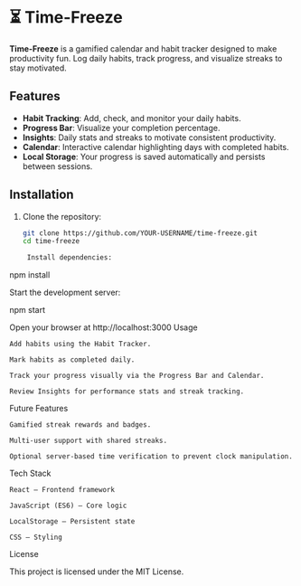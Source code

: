 # ⏳ Time-Freeze

**Time-Freeze** is a gamified calendar and habit tracker designed to make productivity fun. Log daily habits, track progress, and visualize streaks to stay motivated.  

## Features
- **Habit Tracking**: Add, check, and monitor your daily habits.  
- **Progress Bar**: Visualize your completion percentage.  
- **Insights**: Daily stats and streaks to motivate consistent productivity.  
- **Calendar**: Interactive calendar highlighting days with completed habits.  
- **Local Storage**: Your progress is saved automatically and persists between sessions.  

## Installation
1. Clone the repository:
   ```bash
   git clone https://github.com/YOUR-USERNAME/time-freeze.git
   cd time-freeze

    Install dependencies:

npm install

Start the development server:

npm start

Open your browser at http://localhost:3000
Usage

    Add habits using the Habit Tracker.

    Mark habits as completed daily.

    Track your progress visually via the Progress Bar and Calendar.

    Review Insights for performance stats and streak tracking.

Future Features

    Gamified streak rewards and badges.

    Multi-user support with shared streaks.

    Optional server-based time verification to prevent clock manipulation.

Tech Stack

    React – Frontend framework

    JavaScript (ES6) – Core logic

    LocalStorage – Persistent state

    CSS – Styling

License

This project is licensed under the MIT License.

